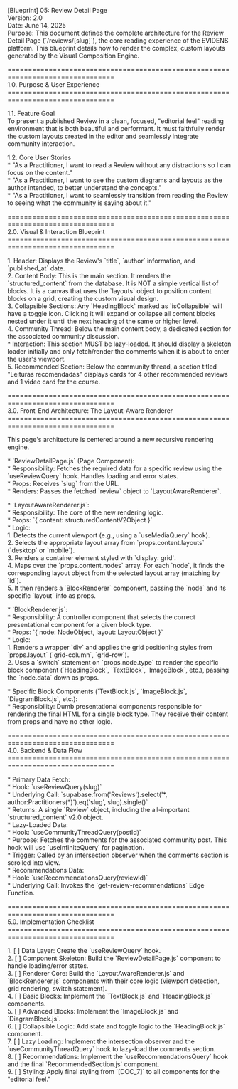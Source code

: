\[Blueprint\] 05: Review Detail Page  
Version: 2.0  
Date: June 14, 2025  
Purpose: This document defines the complete architecture for the Review Detail Page (\`/reviews/\[slug\]\`), the core reading experience of the EVIDENS platform. This blueprint details how to render the complex, custom layouts generated by the Visual Composition Engine.

\================================================================================  
1.0. Purpose & User Experience  
\================================================================================

1.1. Feature Goal  
To present a published Review in a clean, focused, "editorial feel" reading environment that is both beautiful and performant. It must faithfully render the custom layouts created in the editor and seamlessly integrate community interaction.

1.2. Core User Stories  
\*   "As a Practitioner, I want to read a Review without any distractions so I can focus on the content."  
\*   "As a Practitioner, I want to see the custom diagrams and layouts as the author intended, to better understand the concepts."  
\*   "As a Practitioner, I want to seamlessly transition from reading the Review to seeing what the community is saying about it."

\================================================================================  
2.0. Visual & Interaction Blueprint  
\================================================================================

1\.  Header: Displays the Review's \`title\`, \`author\` information, and \`published\_at\` date.  
2\.  Content Body: This is the main section. It renders the \`structured\_content\` from the database. It is NOT a simple vertical list of blocks. It is a canvas that uses the \`layouts\` object to position content blocks on a grid, creating the custom visual design.  
3\.  Collapsible Sections: Any \`HeadingBlock\` marked as \`isCollapsible\` will have a toggle icon. Clicking it will expand or collapse all content blocks nested under it until the next heading of the same or higher level.  
4\.  Community Thread: Below the main content body, a dedicated section for the associated community discussion.  
    \*   Interaction: This section MUST be lazy-loaded. It should display a skeleton loader initially and only fetch/render the comments when it is about to enter the user's viewport.  
5\.  Recommended Section: Below the community thread, a section titled "Leituras recomendadas" displays cards for 4 other recommended reviews and 1 video card for the course.

\================================================================================  
3.0. Front-End Architecture: The Layout-Aware Renderer  
\================================================================================

This page's architecture is centered around a new recursive rendering engine.

\*   \`ReviewDetailPage.js\` (Page Component):  
    \*   Responsibility: Fetches the required data for a specific review using the \`useReviewQuery\` hook. Handles loading and error states.  
    \*   Props: Receives \`slug\` from the URL.  
    \*   Renders: Passes the fetched \`review\` object to \`LayoutAwareRenderer\`.

\*   \`LayoutAwareRenderer.js\`:  
    \*   Responsibility: The core of the new rendering logic.  
    \*   Props: \`{ content: structuredContentV2Object }\`  
    \*   Logic:  
        1\.  Detects the current viewport (e.g., using a \`useMediaQuery\` hook).  
        2\.  Selects the appropriate layout array from \`props.content.layouts\` (\`desktop\` or \`mobile\`).  
        3\.  Renders a container element styled with \`display: grid\`.  
        4\.  Maps over the \`props.content.nodes\` array. For each \`node\`, it finds the corresponding layout object from the selected layout array (matching by \`id\`).  
        5\.  It then renders a \`BlockRenderer\` component, passing the \`node\` and its specific \`layout\` info as props.

\*   \`BlockRenderer.js\`:  
    \*   Responsibility: A controller component that selects the correct presentational component for a given block type.  
    \*   Props: \`{ node: NodeObject, layout: LayoutObject }\`  
    \*   Logic:  
        1\.  Renders a wrapper \`div\` and applies the grid positioning styles from \`props.layout\` (\`grid-column\`, \`grid-row\`).  
        2\.  Uses a \`switch\` statement on \`props.node.type\` to render the specific block component (\`HeadingBlock\`, \`TextBlock\`, \`ImageBlock\`, etc.), passing the \`node.data\` down as props.

\*   Specific Block Components (\`TextBlock.js\`, \`ImageBlock.js\`, \`DiagramBlock.js\`, etc.):  
    \*   Responsibility: Dumb presentational components responsible for rendering the final HTML for a single block type. They receive their content from props and have no other logic.

\================================================================================  
4.0. Backend & Data Flow  
\================================================================================

\*   Primary Data Fetch:  
    \*   Hook: \`useReviewQuery(slug)\`  
    \*   Underlying Call: \`supabase.from('Reviews').select('\*, author:Practitioners(\*)').eq('slug', slug).single()\`  
    \*   Returns: A single \`Review\` object, including the all-important \`structured\_content\` v2.0 object.  
\*   Lazy-Loaded Data:  
    \*   Hook: \`useCommunityThreadQuery(postId)\`  
    \*   Purpose: Fetches the comments for the associated community post. This hook will use \`useInfiniteQuery\` for pagination.  
    \*   Trigger: Called by an intersection observer when the comments section is scrolled into view.  
\*   Recommendations Data:  
    \*   Hook: \`useRecommendationsQuery(reviewId)\`  
    \*   Underlying Call: Invokes the \`get-review-recommendations\` Edge Function.

\================================================================================  
5.0. Implementation Checklist  
\================================================================================

1\.  \[ \] Data Layer: Create the \`useReviewQuery\` hook.  
2\.  \[ \] Component Skeleton: Build the \`ReviewDetailPage.js\` component to handle loading/error states.  
3\.  \[ \] Renderer Core: Build the \`LayoutAwareRenderer.js\` and \`BlockRenderer.js\` components with their core logic (viewport detection, grid rendering, switch statement).  
4\.  \[ \] Basic Blocks: Implement the \`TextBlock.js\` and \`HeadingBlock.js\` components.  
5\.  \[ \] Advanced Blocks: Implement the \`ImageBlock.js\` and \`DiagramBlock.js\`.  
6\.  \[ \] Collapsible Logic: Add state and toggle logic to the \`HeadingBlock.js\` component.  
7\.  \[ \] Lazy Loading: Implement the intersection observer and the \`useCommunityThreadQuery\` hook to lazy-load the comments section.  
8\.  \[ \] Recommendations: Implement the \`useRecommendationsQuery\` hook and the final \`RecommendedSection.js\` component.  
9\.  \[ \] Styling: Apply final styling from \`\[DOC\_7\]\` to all components for the "editorial feel."

